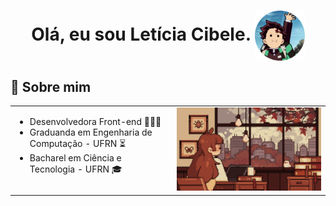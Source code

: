 <h1 align="center"> 
    Olá, eu sou Letícia Cibele.
    <img align="center" src="imagens/fotor-20241027182025.png" width=80>
</h1>

## 💫 Sobre mim

<table cellspacing="0" cellpadding="0">
  <tr>
    <td valign="top">
      <ul>
        <li>Desenvolvedora Front-end 👩🏽‍💻</li>
        <li>Graduanda em Engenharia de Computação - UFRN ⏳</li>
        <li>Bacharel em Ciência e Tecnologia - UFRN 🎓</li>
      </ul>
    </td>
    <td>
      <img src="gifs/7her4ja.gif" width="500">
    </td>
  </tr>
</table>
